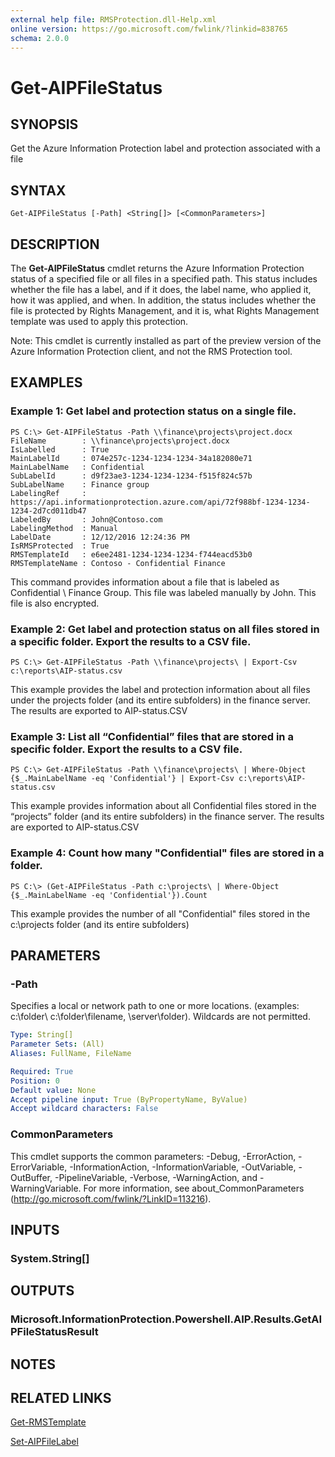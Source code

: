 ```yaml
---
external help file: RMSProtection.dll-Help.xml
online version: https://go.microsoft.com/fwlink/?linkid=838765
schema: 2.0.0
---
```


# Get-AIPFileStatus

## SYNOPSIS
Get the Azure Information Protection label and protection associated with a file

## SYNTAX

```
Get-AIPFileStatus [-Path] <String[]> [<CommonParameters>]
```

## DESCRIPTION
The **Get-AIPFileStatus** cmdlet returns the Azure Information Protection status of a specified file or all files in a specified path. This status includes whether the file has a label, and if it does, the label name, who applied it, how it was applied, and when. In addition, the status includes whether the file is protected by Rights Management, and it is, what Rights Management template was used to apply this protection.  

Note: This cmdlet is currently installed as part of the preview version of the Azure Information Protection client, and not the RMS Protection tool.

## EXAMPLES

### Example 1: Get label and protection status on a single file.
```
PS C:\> Get-AIPFileStatus -Path \\finance\projects\project.docx
FileName        : \\finance\projects\project.docx
IsLabelled      : True
MainLabelId     : 074e257c-1234-1234-1234-34a182080e71
MainLabelName   : Confidential
SubLabelId      : d9f23ae3-1234-1234-1234-f515f824c57b
SubLabelName    : Finance group
LabelingRef     : https://api.informationprotection.azure.com/api/72f988bf-1234-1234-1234-2d7cd011db47
LabeledBy       : John@Contoso.com
LabelingMethod  : Manual
LabelDate       : 12/12/2016 12:24:36 PM
IsRMSProtected  : True
RMSTemplateId   : e6ee2481-1234-1234-1234-f744eacd53b0
RMSTemplateName : Contoso - Confidential Finance  
```

This command provides information about a file that is labeled as Confidential \ Finance Group. This file was labeled manually by John. This file is also encrypted. 

### Example 2: Get label and protection status on all files stored in a specific folder. Export the results to a CSV file.
```
PS C:\> Get-AIPFileStatus -Path \\finance\projects\ | Export-Csv c:\reports\AIP-status.csv 
```

This example provides the label and protection information about all files under the projects folder (and its entire subfolders) in the finance server. The results are exported to AIP-status.CSV

### Example 3: List all “Confidential” files that are stored in a specific folder. Export the results to a CSV file.
```
PS C:\> Get-AIPFileStatus -Path \\finance\projects\ | Where-Object {$_.MainLabelName -eq 'Confidential'} | Export-Csv c:\reports\AIP-status.csv
```

This example provides information about all Confidential files stored in the “projects” folder (and its entire subfolders) in the finance server. The results are exported to AIP-status.CSV

### Example 4: Count how many "Confidential" files are stored in a folder.
```
PS C:\> (Get-AIPFileStatus -Path c:\projects\ | Where-Object {$_.MainLabelName -eq 'Confidential'}).Count
```

This example provides the number of all "Confidential" files stored in the c:\projects folder (and its entire subfolders) 

## PARAMETERS

### -Path
Specifies a local or network path to one or more locations. (examples: c:\folder\ c:\folder\filename, \\server\folder). Wildcards are not permitted. 

```yaml
Type: String[]
Parameter Sets: (All)
Aliases: FullName, FileName

Required: True
Position: 0
Default value: None
Accept pipeline input: True (ByPropertyName, ByValue)
Accept wildcard characters: False
```

### CommonParameters
This cmdlet supports the common parameters: -Debug, -ErrorAction, -ErrorVariable, -InformationAction, -InformationVariable, -OutVariable, -OutBuffer, -PipelineVariable, -Verbose, -WarningAction, and -WarningVariable. For more information, see about_CommonParameters (http://go.microsoft.com/fwlink/?LinkID=113216).

## INPUTS

### System.String[]

## OUTPUTS

### Microsoft.InformationProtection.Powershell.AIP.Results.GetAIPFileStatusResult

## NOTES

## RELATED LINKS

[Get-RMSTemplate](./Get-RMSTemplate.md)

[Set-AIPFileLabel](./Set-AIPFileLabel.md)

